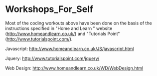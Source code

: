 # Workshops_For_Self

Most of the coding workouts above have been done on the basis of the instructions specified in 
"Home and Learn " website (http://www.homeandlearn.co.uk/) and "Tutorials Point" (http://www.tutorialspoint.com/).

Javascript: http://www.homeandlearn.co.uk/JS/javascript.html

Jquery: http://www.tutorialspoint.com/jquery/

Web Design: http://www.homeandlearn.co.uk/WD/WebDesign.html
